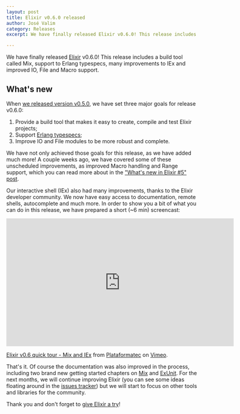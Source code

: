 ```yaml
---
layout: post
title: Elixir v0.6.0 released
author: José Valim
category: Releases
excerpt: We have finally released Elixir v0.6.0! This release includes a build tool called Mix, support to Erlang typespecs, many improvements to IEx and improved IO, File and Macro support.

---
```


We have finally released [Elixir](http://elixir-lang.org/) v0.6.0! This release includes a build tool called Mix, support to Erlang typespecs, many improvements to IEx and improved IO, File and Macro support.

## What's new

When [we released version v0.5.0](http://elixir-lang.org/blog/2012/05/25/elixir-v0-5-0-released/), we have set three major goals for release v0.6.0:

1. Provide a build tool that makes it easy to create, compile and test Elixir projects;
2. Support [Erlang typespecs](http://www.erlang.org/doc/reference_manual/typespec.html);
3. Improve IO and File modules to be more robust and complete.

We have not only achieved those goals for this release, as we have added much more! A couple weeks ago, we have covered some of these unscheduled improvements, as improved Macro handling and Range support, which you can read more about in the ["What's new in Elixir #5" post](http://elixir-lang.org/blog/2012/07/05/what-s-new-in-elixir-5/).

Our interactive shell (IEx) also had many improvements, thanks to the Elixir developer community. We now have easy access to documentation, remote shells, autocomplete and much more. In order to show you a bit of what you can do in this release, we have prepared a short (~6 min) screencast:

<iframe src="http://player.vimeo.com/video/46709928" width="600" height="337" frameborder="0" webkitAllowFullScreen mozallowfullscreen allowFullScreen></iframe> <p><a href="http://vimeo.com/46709928">Elixir v0.6 quick tour - Mix and IEx</a> from <a href="http://vimeo.com/user3182384">Plataformatec</a> on <a href="http://vimeo.com">Vimeo</a>.</p>

That's it. Of course the documentation was also improved in the process, including two brand new getting started chapters on [Mix](/getting_started/mix.html) and [ExUnit](/getting_started/ex_unit.html). For the next months, we will continue improving Elixir (you can see some ideas floating around in the [issues tracker](github.com/elixir-lang/elixir/issues)) but we will start to focus on other tools and libraries for the community.

Thank you and don't forget to [give Elixir a try](/getting_started/1.html)!